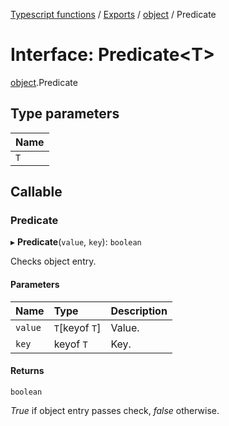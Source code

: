 [Typescript functions](../index.md) / [Exports](../modules.md) / [object](../modules/object.md) / Predicate

# Interface: Predicate<T\>

[object](../modules/object.md).Predicate

## Type parameters

| Name |
| :------ |
| `T` |

## Callable

### Predicate

▸ **Predicate**(`value`, `key`): `boolean`

Checks object entry.

#### Parameters

| Name | Type | Description |
| :------ | :------ | :------ |
| `value` | `T`[keyof `T`] | Value. |
| `key` | keyof `T` | Key. |

#### Returns

`boolean`

_True_ if object entry passes check, _false_ otherwise.
